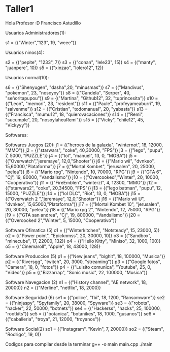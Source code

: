 # Taller1
Hola Profesor :D
Francisco Astudillo

Usuarios Administradores(1): 

s1 = {("Winter","123", 19, "weee")}

Usuarios ninos(4):

s2 = {("pepite", "1233", 7)}
s3 = {("conan", "lele23", 15)}
s4 = {("manty", "juanpere", 10)}
s5 = {("xinzao", "lolero12", 12)}

Usuarios normal(10):

s6 = {("Shenyugen", "dasha",20, "minusmas")}
s7 = {("Mandivus", "pokemon", 23, "nosoyoy")}
s8 = {("Candela", "Serper", 40, "señoritapupou")}
s9 = {("Martina", "Github12", 32, "tuprincesita")}
s10 = {("Leon", "memori", 23, "resident")}
s11 = {("Paule", "profeyameaburri", 19, "salvenme")}
s12 = {("Cristian", "todomanual", 20, "yabasta")}
s13 = {("Francisca", "mumu12", 18, "quierovacaciones")}
s14 = {("Remi", "sucumple", 20, "nosoylaheuRemi")}
s15 = {("Vicky", "chile12", 45, "Vickyyy")}

Softwares:

Softwares Juegos (20):
j1 = {("heroes de la galaxia", "winternot", 18, 12000, "MMO")}
j2 = {("starwars", "coke", 40,30000, "FPS")}
j3 = {("lego", "pupu", 7, 5000, "PUZZLE")}
j4 = {("lol", "manuel", 13, 0, "MOBA")}
j5 = {("Overwatch","jeremaye", 12,0,"Shooter")}
j6 = {("Mario wii", "dvnkeo", 15,60000,"Plataforma")}
j7 = {("Mortal Kombet", "jerusalen", 20, 25000, "pelea")}
j8 = {("Mario rpg", "Nintendo", 10, 70000, "RPG")}
j9 = {("GTA 6", "Cj", 19, 80000, "Vandalismo")}
j10 = {("Overcooked","Winter", 20, 10000, "Cooperativo")}
j11 = {("FireEmblen", "winterzt", 4, 12300, "MMO")}
j12 = {("starwars2", "coke", 20,34500, "FPS")}
j13 = {("lego batman", "pupu", 12, 15000, "PUZZLE")}
j14 = {("lol DLC", "Riot", 13, 0, "MOBA")}
j15 = {("Overwatch 2 ","jeremaye", 12,0,"Shooter")}
j16 = {("Mario wii U", "dvnkeo", 15,65000,"Plataforma")}
j17 = {("Mortal Kombet 10", "jerusalen", 20, 30000, "pelea")}
j18 = {("Mario rpg 2", "Nintendo", 12, 75000, "RPG")}
j19 = {("GTA san andrea", "Cj", 19, 800000, "Vandalismo")}
j20 = {("Overcooked 2","Winter", 5, 15000, "Cooperativo")}

Software Ofimatica (5)
o1 = {("Winterkitchen", "Notsteady", 15, 23000, 5)}
o2 = {("Power point", "Epicknmss", 20, 30000, 10)}
o3 = {("Sandbox", "minecube", 17, 22000, 132)}
o4 = {("Hello Kitty", "Miniso", 32, 1000, 100)}
o5 = {("Cinemaroll", "Apple", 18, 43000, 128)}

Software Produccion (5)
p1 = {("New jeans", "bighit", 18, 100000, "Musica")}
p2 = {("Riversgg", "twitch", 20, 3000, "streaming")}
p3 = {("Google fotos", "Camera", 18, 0, "fotos")}
p4 = {("Luisito comunica", "Youtube", 25, 0, "Video")}
p5 = {("Bizzarrap", "Sonic music", 22, 100000, "Musica")}

Software Navegacion (2)
n1 = {("History channel", "AE network", 18, 20000)}
n2 = {("Merline", "netflix", 18, 2000)}

Software Seguridad (6)
se1 = {("police", "fbi", 18, 1200, "Ransomware")}
se2 = {("ninjaspy", "Spyfamily", 20, 38000, "Spyware")}
se3 = {("robots", "hacker", 22, 50000, "botnets")}
se4 = {("Hackerss", "hacks", 25, 100000, "rootkits")}
se5 = {("botanica", "botanikes", 18, 1000, "gusanos")}
se6 = {("caballeria", "troya", 21, 12000, "troyanos")}

Software Social(2)
so1 = {("Instagram", "Kevin", 7, 20000)}
so2 = {("Steam", "Rodrigo", 19, 0)}

Codigos para compilar desde la terminar
g++ -o main main.cpp
./main
